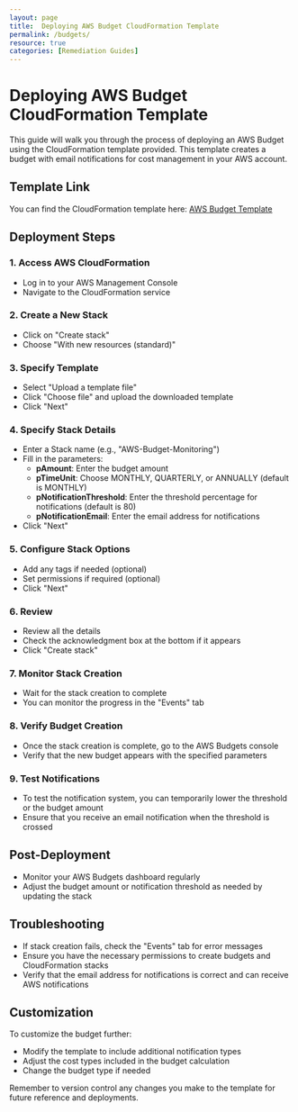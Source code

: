 ```yaml
---
layout: page
title:  Deploying AWS Budget CloudFormation Template
permalink: /budgets/
resource: true
categories: [Remediation Guides]
---
```


#  Deploying AWS Budget CloudFormation Template

This guide will walk you through the process of deploying an AWS Budget using the CloudFormation template provided. This template creates a budget with email notifications for cost management in your AWS account.

## Template Link

You can find the CloudFormation template here: [AWS Budget Template](https://github.com/Cloud303/wafr-remediations/blob/main/cloudformation/monitoring/budgets.yml)

## Deployment Steps

### 1. Access AWS CloudFormation

- Log in to your AWS Management Console
- Navigate to the CloudFormation service

### 2. Create a New Stack

- Click on "Create stack"
- Choose "With new resources (standard)"

### 3. Specify Template

- Select "Upload a template file"
- Click "Choose file" and upload the downloaded template
- Click "Next"

### 4. Specify Stack Details

- Enter a Stack name (e.g., "AWS-Budget-Monitoring")
- Fill in the parameters:
  - **pAmount**: Enter the budget amount
  - **pTimeUnit**: Choose MONTHLY, QUARTERLY, or ANNUALLY (default is MONTHLY)
  - **pNotificationThreshold**: Enter the threshold percentage for notifications (default is 80)
  - **pNotificationEmail**: Enter the email address for notifications
- Click "Next"

### 5. Configure Stack Options

- Add any tags if needed (optional)
- Set permissions if required (optional)
- Click "Next"

### 6. Review

- Review all the details
- Check the acknowledgment box at the bottom if it appears
- Click "Create stack"

### 7. Monitor Stack Creation

- Wait for the stack creation to complete
- You can monitor the progress in the "Events" tab

### 8. Verify Budget Creation

- Once the stack creation is complete, go to the AWS Budgets console
- Verify that the new budget appears with the specified parameters

### 9. Test Notifications

- To test the notification system, you can temporarily lower the threshold or the budget amount
- Ensure that you receive an email notification when the threshold is crossed

## Post-Deployment

- Monitor your AWS Budgets dashboard regularly
- Adjust the budget amount or notification threshold as needed by updating the stack

## Troubleshooting

- If stack creation fails, check the "Events" tab for error messages
- Ensure you have the necessary permissions to create budgets and CloudFormation stacks
- Verify that the email address for notifications is correct and can receive AWS notifications

## Customization

To customize the budget further:
- Modify the template to include additional notification types
- Adjust the cost types included in the budget calculation
- Change the budget type if needed

Remember to version control any changes you make to the template for future reference and deployments.
